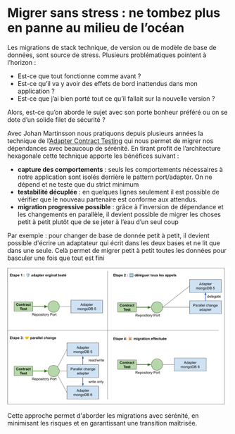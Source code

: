 Migrer sans stress : ne tombez plus en panne au milieu de l’océan
===

Les migrations de stack technique, de version ou de modèle de base de données, sont source de stress. 
Plusieurs problématiques pointent à l’horizon :
 - Est-ce que tout fonctionne comme avant ?
 - Est-ce qu’il va y avoir des effets de bord inattendus dans mon application ?
 - Est-ce que j’ai bien porté tout ce qu’il fallait sur la nouvelle version ?

Alors, est-ce qu’on aborde le sujet avec son porte bonheur préféré ou on se dote d’un solide filet de sécurité ?

Avec Johan Martinsson nous pratiquons depuis plusieurs années la technique de l’[Adapter Contract Testing](README.md) qui nous permet de migrer nos dépendances avec beaucoup de sérénité.
En tirant profit de l’architecture hexagonale cette technique apporte les bénéfices suivant :
 - **capture des comportements** : seuls les comportements nécessaires à notre application sont isolés derrière le pattern port/adapter. On ne dépend et ne teste que du strict minimum
 - **testabilité décuplée** : en quelques lignes seulement il est possible de vérifier que le nouveau partenaire est conforme aux attendus.
 - **migration progressive possible** : grâce à l’inversion de dépendance et les changements en parallèle, il devient possible de migrer les choses petit à petit plutôt que de se jeter à l’eau d’un seul coup

Par exemple : pour changer de base de donnée petit à petit, il devient possible d'écrire un adaptateur qui écrit dans les deux bases et ne lit que dans une seule. Celà permet de migrer petit à petit toutes les données pour basculer une fois que tout est fini

![migration-db-illustration.png](migration-db-illustration.png)

Cette approche permet d'aborder les migrations avec sérénité, en minimisant les risques et en garantissant une transition maîtrisée.